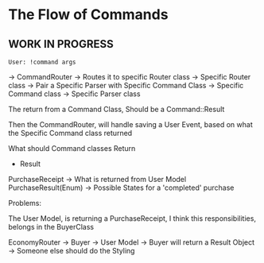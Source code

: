# The Flow of Commands

## WORK IN PROGRESS

```twitch
User: !command args
```

-> CommandRouter -> Routes it to specific Router class
  -> Specific Router class
     -> Pair a Specific Parser with Specific Command Class
     -> Specific Command class
     -> Specific Parser class

The return from a Command Class, Should be a Command::Result

Then the CommandRouter, will handle saving a User Event,
based on what the Specific Command class returned

What should Command classes Return

- Result

PurchaseReceipt -> What is returned from User Model
PurchaseResult(Enum) -> Possible States for a 'completed' purchase

Problems:

The User Model, is returning a PurchaseReceipt,
I think this responsibilities, belongs in the BuyerClass

EconomyRouter
  -> Buyer
     -> User Model
     -> Buyer will return a Result Object
     -> Someone else should do the Styling
